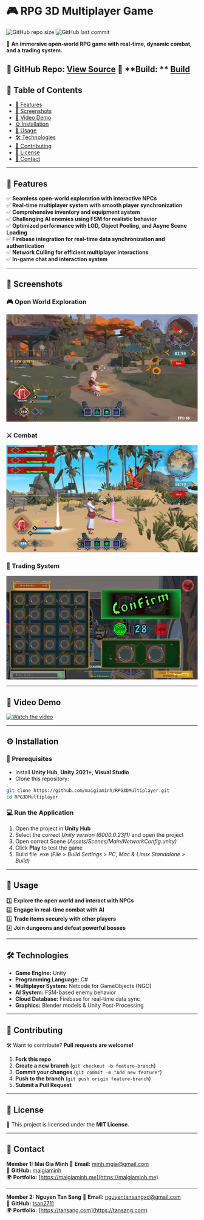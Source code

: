 # 🎮 RPG 3D Multiplayer Game

![GitHub repo size](https://img.shields.io/github/repo-size/maigiaminh/RPG3DMultiplayer?color=blue&style=flat-square)
![GitHub last commit](https://img.shields.io/github/last-commit/maigiaminh/RPG3DMultiplayer?color=green&style=flat-square)

📌 **An immersive open-world RPG game with real-time, dynamic combat, and a trading system.**

🔗 **GitHub Repo:** [View Source](https://github.com/maigiaminh/RPG3DMultiplayer)
🔗 **Build: ** [Build](https://drive.google.com/file/d/1W-JVRRJDb914_vp76BbjIyUcTGmahVQ4/view?usp=sharing)
---

## 📖 Table of Contents

- [🌟 Features](#-features)
- [📸 Screenshots](#-screenshots)
- [🎥 Video Demo](#-video-demo)
- [⚙️ Installation](#️-installation)
- [🚀 Usage](#-usage)
- [🛠 Technologies](#-technologies)
- [🙌 Contributing](#-contributing)
- [📄 License](#-license)
- [📩 Contact](#-contact)

---

## 🌟 Features

✅ **Seamless open-world exploration with interactive NPCs**  
✅ **Real-time multiplayer system with smooth player synchronization**  
✅ **Comprehensive inventory and equipment system**  
✅ **Challenging AI enemies using FSM for realistic behavior**  
✅ **Optimized performance with LOD, Object Pooling, and Async Scene Loading**  
✅ **Firebase integration for real-time data synchronization and authentication**  
✅ **Network Culling for efficient multiplayer interactions**  
✅ **In-game chat and interaction system**  

---

## 📸 Screenshots

### 🎮 Open World Exploration

![Game Screenshot](https://raw.githubusercontent.com/maigiaminh/RPG3DMultiplayer/main/github_images/gameplay.jpg)

### ⚔️ Combat

![Combat Screenshot](https://raw.githubusercontent.com/maigiaminh/RPG3DMultiplayer/main/github_images/combat.png)

### 🏪 Trading System

![Trading Screenshot](https://raw.githubusercontent.com/maigiaminh/RPG3DMultiplayer/main/github_images/trading.png)

---

## 🎥 Video Demo

[![Watch the video](https://img.youtube.com/vi/bqME5xO41Ss/maxresdefault.jpg)](https://www.youtube.com/watch?v=bqME5xO41Ss)

---

## ⚙️ Installation

### **🔧 Prerequisites**

- Install **Unity Hub**, **Unity 2021+**, **Visual Studio**
- Clone this repository:

```sh
git clone https://github.com/maigiaminh/RPG3DMultiplayer.git
cd RPG3DMultiplayer
```

### **💻 Run the Application**

1. Open the project in **Unity Hub**
2. Select the correct *Unity version (6000.0.23f1)* and open the project
3. Open correct Scene *(Assets/Scenes/Main/NetworkConfig.unity)*
4. Click **Play** to test the game
5. Build file .exe *(File > Build Settings > PC, Mac & Linux Standalone > Build)*


---

## 🚀 Usage

1️⃣ **Explore the open world and interact with NPCs**  
2️⃣ **Engage in real-time combat with AI**  
3️⃣ **Trade items securely with other players**  
4️⃣ **Join dungeons and defeat powerful bosses**  

---

## 🛠 Technologies

- **Game Engine:** Unity
- **Programming Language:** C#
- **Multiplayer System:** Netcode for GameObjects (NGO)
- **AI System:** FSM-based enemy behavior
- **Cloud Database:** Firebase for real-time data sync
- **Graphics:** Blender models & Unity Post-Processing

---

## 🙌 Contributing

🛠 Want to contribute? **Pull requests are welcome!**

1. **Fork this repo**  
2. **Create a new branch** (`git checkout -b feature-branch`)
3. **Commit your changes** (`git commit -m "Add new feature"`)
4. **Push to the branch** (`git push origin feature-branch`)
5. **Submit a Pull Request**

---

## 📄 License

📜 This project is licensed under the **MIT License**.

---

## 📩 Contact

**Member 1: Mai Gia Minh**
📧 **Email:** [minh.mgia@gmail.com](mailto:minh.mgia@gmail.com)  
🔗 **GitHub:** [maigiaminh](https://github.com/maigiaminh)  
🌍 **Portfolio:** [https://maigiaminh.me](https://maigiaminh.me)

---

**Member 2: Nguyen Tan Sang**
📧 **Email:** [nguyentansangxd@gmail.com](mailto:nguyentansangxd@gmail.com)  
🔗 **GitHub:** [tsan2711](https://github.com/tsan2711)  
🌍 **Portfolio:** [https://tansang.com](https://tansang.com)
	
